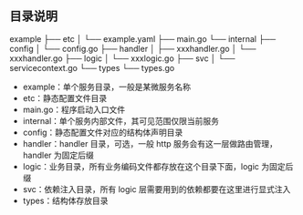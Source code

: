 ## 目录说明
example
├── etc
│   └── example.yaml
├── main.go
└── internal
├── config
│   └── config.go
├── handler
│   ├── xxxhandler.go
│   └── xxxhandler.go
├── logic
│   └── xxxlogic.go
├── svc
│   └── servicecontext.go
└── types
└── types.go

- example：单个服务目录，一般是某微服务名称
- etc：静态配置文件目录
- main.go：程序启动入口文件
- internal：单个服务内部文件，其可见范围仅限当前服务
- config：静态配置文件对应的结构体声明目录
- handler：handler 目录，可选，一般 http 服务会有这一层做路由管理，handler 为固定后缀
- logic：业务目录，所有业务编码文件都存放在这个目录下面，logic 为固定后缀
- svc：依赖注入目录，所有 logic 层需要用到的依赖都要在这里进行显式注入
- types：结构体存放目录